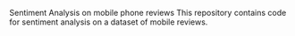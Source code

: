 Sentiment Analysis on mobile phone reviews
This repository contains code for sentiment analysis on a dataset of mobile reviews. 
